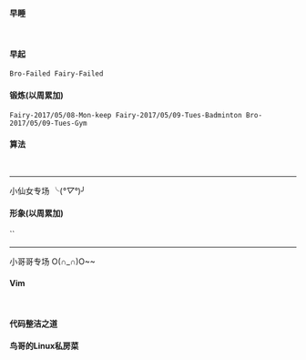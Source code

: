 #### 早睡
`    `
#### 早起
` Bro-Failed
  Fairy-Failed `
#### 锻炼(以周累加)
`Fairy-2017/05/08-Mon-keep
 Fairy-2017/05/09-Tues-Badminton
 Bro-2017/05/09-Tues-Gym`
#### 算法
` `
***
小仙女专场 ╰(*°▽°*)╯
#### 形象(以周累加)
``

*** 
小哥哥专场 O(∩_∩)O~~
#### Vim
` `
#### 代码整洁之道

#### 鸟哥的Linux私房菜



